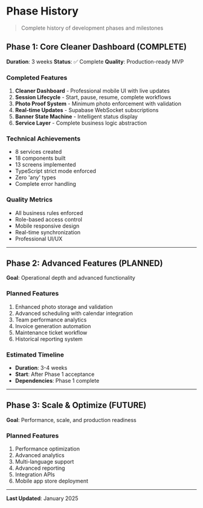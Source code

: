 # Phase History

> Complete history of development phases and milestones

## Phase 1: Core Cleaner Dashboard (COMPLETE)

**Duration**: 3 weeks
**Status**: ✅ Complete
**Quality**: Production-ready MVP

### Completed Features
1. **Cleaner Dashboard** - Professional mobile UI with live updates
2. **Session Lifecycle** - Start, pause, resume, complete workflows
3. **Photo Proof System** - Minimum photo enforcement with validation
4. **Real-time Updates** - Supabase WebSocket subscriptions
5. **Banner State Machine** - Intelligent status display
6. **Service Layer** - Complete business logic abstraction

### Technical Achievements
- 8 services created
- 18 components built
- 13 screens implemented
- TypeScript strict mode enforced
- Zero 'any' types
- Complete error handling

### Quality Metrics
- All business rules enforced
- Role-based access control
- Mobile responsive design
- Real-time synchronization
- Professional UI/UX

---

## Phase 2: Advanced Features (PLANNED)

**Goal**: Operational depth and advanced functionality

### Planned Features
1. Enhanced photo storage and validation
2. Advanced scheduling with calendar integration
3. Team performance analytics
4. Invoice generation automation
5. Maintenance ticket workflow
6. Historical reporting system

### Estimated Timeline
- **Duration**: 3-4 weeks
- **Start**: After Phase 1 acceptance
- **Dependencies**: Phase 1 complete

---

## Phase 3: Scale & Optimize (FUTURE)

**Goal**: Performance, scale, and production readiness

### Planned Features
1. Performance optimization
2. Advanced analytics
3. Multi-language support
4. Advanced reporting
5. Integration APIs
6. Mobile app store deployment

---

**Last Updated**: January 2025

